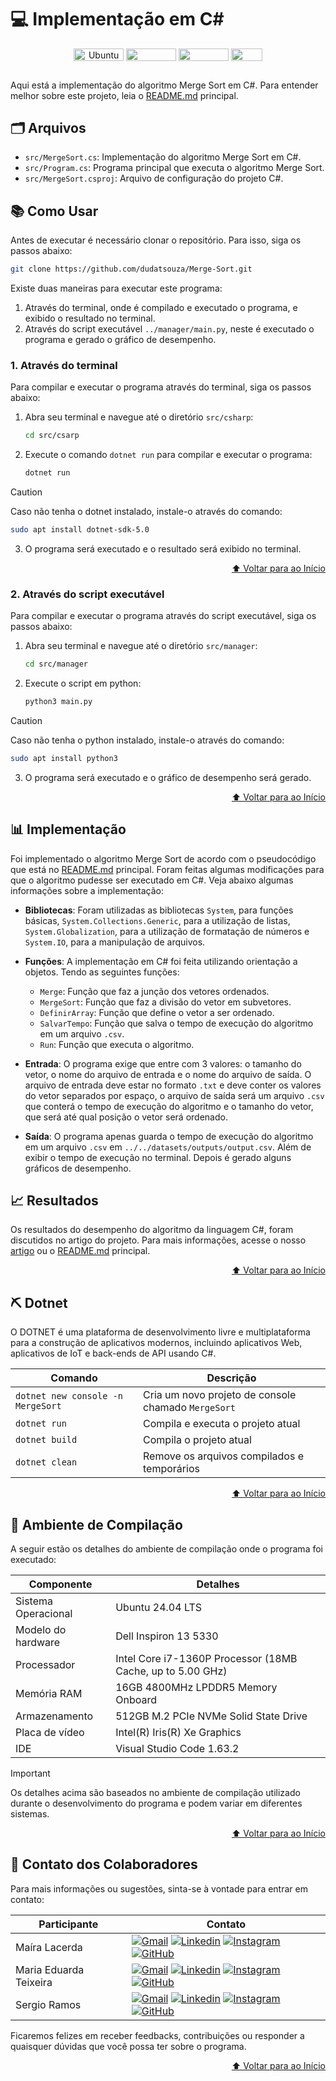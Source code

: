 # 💻 Implementação em C#

<div align="center">
   <img align="center" height="20px" width="80px" alt="Ubuntu" src="https://img.shields.io/badge/Ubuntu-E95420?logo=ubuntu&logoColor=white"/>
   <img align="center" height="20px" width="80px" src="https://img.shields.io/badge/VS%20Code-blue?logo=visual%20studio%20code"/>
   <img align="center" height="20px" width="80px" src="https://img.shields.io/badge/.NET-5C2D91?logo=.net&logoColor=white"/>
   <img align="center" height="20px" width="50px" src="https://img.shields.io/badge/c%23-%23239120.svg?logo=csharp&logoColor=white">
</div>

## 
Aqui está a implementação do algoritmo Merge Sort em C#. Para entender melhor sobre este projeto, leia o [README.md](../../README.md) principal.

## 🗂 Arquivos

- `src/MergeSort.cs`: Implementação do algoritmo Merge Sort em C#.
- `src/Program.cs`: Programa principal que executa o algoritmo Merge Sort.
- `src/MergeSort.csproj`: Arquivo de configuração do projeto C#.


## 📚 Como Usar
Antes de executar é necessário clonar o repositório. Para isso, siga os passos abaixo:
```bash
git clone https://github.com/dudatsouza/Merge-Sort.git
```

Existe duas maneiras para executar este programa:
1. Através do terminal, onde é compilado e executado o programa, e exibido o resultado no terminal.
2. Através do script executável `../manager/main.py`, neste é executado o programa e gerado o gráfico de desempenho.

### 1. Através do terminal
Para compilar e executar o programa através do terminal, siga os passos abaixo:

1. Abra seu terminal e navegue até o diretório `src/csharp`:
    ```bash
    cd src/csarp
    ```
2. Execute o comando `dotnet run` para compilar e executar o programa:
    ```bash
    dotnet run
    ```
> [!CAUTION]
> Caso não tenha o dotnet instalado, instale-o através do comando:
> ```bash
> sudo apt install dotnet-sdk-5.0
> ```

3. O programa será executado e o resultado será exibido no terminal.
<p align="right"><a href="#-implementação-em-c">⬆️ Voltar para ao Início</a></p>

### 2. Através do script executável
Para compilar e executar o programa através do script executável, siga os passos abaixo:

1. Abra seu terminal e navegue até o diretório `src/manager`:
    ```bash
    cd src/manager
    ```
2. Execute o script em python:
    ```bash
    python3 main.py
    ```
> [!CAUTION]
> Caso não tenha o python instalado, instale-o através do comando:
> ```bash
> sudo apt install python3
> ```

3. O programa será executado e o gráfico de desempenho será gerado.
<p align="right"><a href="#-implementação-em-c">⬆️ Voltar para ao Início</a></p>

## 📊 Implementação
Foi implementado o algoritmo Merge Sort de acordo com o pseudocódigo que está no [README.md](../../README.md) principal. Foram feitas algumas modificações para que o algoritmo pudesse ser executado em C#. Veja abaixo algumas informações sobre a implementação:

- **Bibliotecas**: Foram utilizadas as bibliotecas `System`, para funções básicas, `System.Collections.Generic`, para a utilização de listas, `System.Globalization`, para a utilização de formatação de números e `System.IO`, para a manipulação de arquivos.

- **Funções**: A implementação em C# foi feita utilizando orientação a objetos. Tendo as seguintes funções: 
    - `Merge`: Função que faz a junção dos vetores ordenados.
    - `MergeSort`: Função que faz a divisão do vetor em subvetores.
    - `DefinirArray`: Função que define o vetor a ser ordenado.
    - `SalvarTempo`: Função que salva o tempo de execução do algoritmo em um arquivo `.csv`.
    - `Run`: Função que executa o algoritmo.

- **Entrada**: O programa exige que entre com 3 valores: o tamanho do vetor, o nome do arquivo de entrada e o nome do arquivo de saída. O arquivo de entrada deve estar no formato `.txt` e deve conter os valores do vetor separados por espaço, o arquivo de saída será um arquivo `.csv` que conterá o tempo de execução do algoritmo e o tamanho do vetor, que será até qual posição o vetor será ordenado.

- **Saída**: O programa apenas guarda o tempo de execução do algoritmo em um arquivo `.csv` em `../../datasets/outputs/output.csv`. Além de exibir o tempo de execução no terminal. Depois é gerado alguns gráficos de desempenho.

## 📈 Resultados
Os resultados do desempenho do algoritmo da linguagem C#, foram discutidos no artigo do projeto. Para mais informações, acesse o nosso [artigo](../../artigo/Artigo.pdf) ou o [README.md](../../README.md) principal.
<p align="right"><a href="#-implementação-em-c">⬆️ Voltar para ao Início</a></p>

## ⛏ Dotnet

O DOTNET é uma plataforma de desenvolvimento livre e multiplataforma para a construção de aplicativos modernos, incluindo aplicativos Web, aplicativos de IoT e back-ends de API usando C#.


| Comando      | **Descrição**                           |
|--------------|-----------------------------------------|
| `dotnet new console -n MergeSort` | Cria um novo projeto de console chamado `MergeSort` |
| `dotnet run` | Compila e executa o projeto atual |
| `dotnet build` | Compila o projeto atual |
| `dotnet clean` | Remove os arquivos compilados e temporários |
<p align="right"><a href="#-implementação-em-c">⬆️ Voltar para ao Início</a></p>

## 🔧 Ambiente de Compilação
A seguir estão os detalhes do ambiente de compilação onde o programa foi executado:

| Componente      | Detalhes                          |
|-----------------|-----------------------------------|
| Sistema Operacional | Ubuntu 24.04 LTS|
| Modelo do hardware| Dell Inspiron 13 5330|
| Processador     | Intel Core i7-1360P Processor (18MB Cache, up to 5.00 GHz)|
| Memória RAM     | 16GB 4800MHz LPDDR5 Memory Onboard|
| Armazenamento   | 512GB M.2 PCIe NVMe Solid State Drive|
| Placa de vídeo  | Intel(R) Iris(R) Xe Graphics |
| IDE             | Visual Studio Code 1.63.2|

> [!IMPORTANT]
> Os detalhes acima são baseados no ambiente de compilação utilizado durante o desenvolvimento do programa e podem variar em diferentes sistemas.
<p align="right"><a href="#-implementação-em-c">⬆️ Voltar para ao Início</a></p>

## 📧 Contato dos Colaboradores
Para mais informações ou sugestões, sinta-se à vontade para entrar em contato:

| Participante           |  Contato  |                     
| -----------------------| ----------|
|  Maíra Lacerda | [![Gmail][Gmail Badge]][Gmail Colab 1] [![Linkedin][Linkedin Badge]][Linkedin Colab 1] [![Instagram][Instagram Badge]][Instagram Colab 1] [![GitHub][GitHub Badge]][GitHub Colab 1]|
|  Maria Eduarda Teixeira | [![Gmail][Gmail Badge]][Gmail Colab 2] [![Linkedin][Linkedin Badge]][Linkedin Colab 2] [![Instagram][Instagram Badge]][Instagram Colab 2] [![GitHub][GitHub Badge]][GitHub Colab 2]|
|  Sergio Ramos | [![Gmail][Gmail Badge]][Gmail Colab 3] [![Linkedin][Linkedin Badge]][Linkedin Colab 3] [![Instagram][Instagram Badge]][Instagram Colab 3] [![GitHub][GitHub Badge]][GitHub Colab 3]          |  

Ficaremos felizes em receber feedbacks, contribuições ou responder a quaisquer dúvidas que você possa ter sobre o programa.
<p align="right"><a href="#-implementação-em-c">⬆️ Voltar para ao Início</a></p>


[Gmail Badge]: https://img.shields.io/badge/-Gmail-c14438?style=flat-square&logo=Gmail&logoColor=white
[Linkedin Badge]: https://img.shields.io/badge/-LinkedIn-0e76a8?style=flat-square&logo=Linkedin&logoColor=white
[Instagram Badge]: https://img.shields.io/badge/-Instagram-e4405f?style=flat-square&logo=Instagram&logoColor=white
[GitHub Badge]: https://img.shields.io/badge/-GitHub-181717?style=flat-square&logo=GitHub&logoColor=white

[Gmail Colab 1]: mailto:mairaallacerda@gmail.com
[Gmail Colab 2]: mailto:dudateixeirasouza@gmail.com
[Gmail Colab 3]: mailto:sergiohenriquequedasramos@gmail.com

[Linkedin Colab 1]: https://www.linkedin.com/in/ma%C3%ADra-almeida-lacerda
[Linkedin Colab 2]: https://www.linkedin.com/in/maria-eduarda-teixeira-souza-2a2b3a254/
[Linkedin Colab 3]: https://www.linkedin.com/in/sergio-ramos-21057230a

[Instagram Colab 1]: https://www.instagram.com/mairaallacerda/
[Instagram Colab 2]: https://www.instagram.com/dudat_18/
[Instagram Colab 3]: https://www.instagram.com/eu__sergio/

[GitHub Colab 1]: https://github.com/mairaallacerda
[GitHub Colab 2]: https://github.com/dudatsouza
[GitHub Colab 3]: https://github.com/serginnn